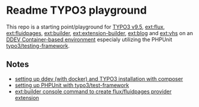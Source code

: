 # Readme TYPO3 playground

This repo is a starting point/playground for [TYPO3 v9.5](https://typo3.org/), [ext:flux](https://github.com/FluidTYPO3/flux), 
[ext:fluidpages](https://github.com/FluidTYPO3/fluidpages), [ext:builder](https://github.com/FluidTYPO3/builder), 
[ext:extension-builder](https://github.com/FriendsOfTYPO3/extension_builder), 
[ext:blog](https://packagist.org/packages/t3g/blog) and [ext:vhs](https://github.com/FluidTYPO3/vhs) 
on an [DDEV Container-based environment](https://www.drud.com/) especialy utilizing
the PHPUnit [typo3/testing-framework](https://packagist.org/packages/typo3/testing-framework).

## Notes

* [setting up ddev (with docker) and TYPO3 installation with composer](readme/Readme-ddev.md)
* [setting up PHPUnit with typo3/test-framework](readme/Readme-phpunit.md)
* [ext:builder console command to create flux/fluidpages provider extension](readme/Readme-builder.md)